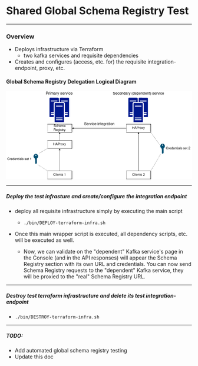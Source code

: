 # Shared Global Schema Registry Test

---
### Overview
- Deploys infrastructure via Terraform 
  - two kafka services and requisite dependencies
- Creates and configures (access, etc. for) the requisite integration-endpoint, proxy, etc.
#### Global Schema Registry Delegation Logical Diagram

![global schema registry delegation](./images/global-schema-registry-delegation.png?raw=true)

---
##### Deploy the test infrasture and create/configure the integration endpoint
- deploy all requisite infrastructure simply by executing the main script
  - `./bin/DEPLOY-terraform-infra.sh`

- Once this main wrapper script is executed, all dependency scripts, etc. will be executed as well.
  - Now, we can validate on the "dependent" Kafka service's page in the Console (and in the API responses) will appear the Schema Registry section with its own URL and credentials. You can now send Schema Registry requests to the "dependent" Kafka service, they will be proxied to the "real" Schema Registry URL.

---
##### Destroy test terraform infrastructure and delete its test integration-endpoint
- `./bin/DESTROY-terraform-infra.sh`

---

##### TODO: 
- Add automated global schema registry testing
- Update this doc